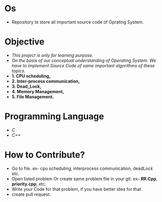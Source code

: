 # Os
+ Repository to store all important source code of Oprating System.
# Objective
+ *This project is only for learning purpose.*
+ *On the basis of our conceptual understanding of Operating System. We have to implement Source Code of same important algorithms of these topics*. 
+ **1. CPU scheduling,**
+ **2. Inter-process communication,**
+ **3. Dead_Lock,**
+ **4. Memory Management,**
+ **5. File Management.**
# Programming Language
+ *C*
+  *C++*
# How to Contribute?
+ Go to file. ex- cpu scheduling, interprocess communication, deadLock etc.
+ Open listed problem Or create same problem file in your git. ex- **RR.Cpp**, **priority.cpp**, etc.
+ Write your Code for that problem, if you have better idea for that.
+ create pull request.

